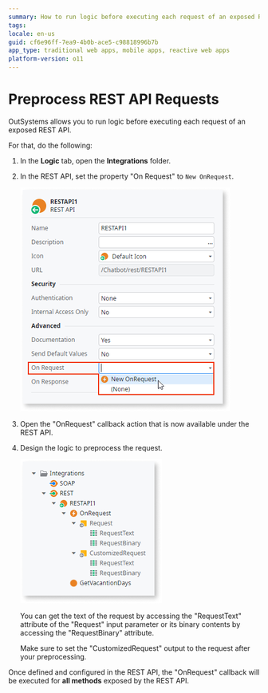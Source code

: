 ```yaml
---
summary: How to run logic before executing each request of an exposed REST API.
tags: 
locale: en-us
guid: cf6e96ff-7ea9-4b0b-ace5-c98818996b7b
app_type: traditional web apps, mobile apps, reactive web apps
platform-version: o11
---
```


# Preprocess REST API Requests

OutSystems allows you to run logic before executing each request of an exposed REST API.

For that, do the following:

1. In the **Logic** tab, open the **Integrations** folder. 

1. In the REST API, set the property "On Request" to `New OnRequest`. 

    ![](images/ss-rest-expose-onrequest.png)

1. Open the "OnRequest" callback action that is now available under the REST API. 

1. Design the logic to preprocess the request. 

    ![](images/ss-rest-expose-onrequest-tree.png)

    You can get the text of the request by accessing the "RequestText" attribute of the "Request" input parameter or its binary contents by accessing the "RequestBinary" attribute.

    Make sure to set the "CustomizedRequest" output to the request after your preprocessing.

Once defined and configured in the REST API, the "OnRequest" callback will be executed for **all methods** exposed by the REST API.
